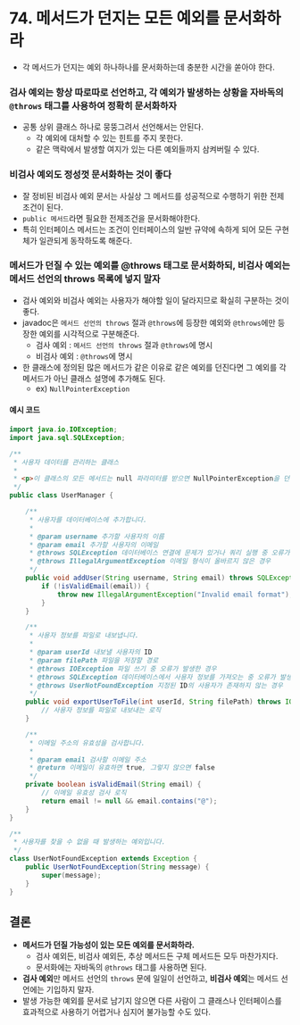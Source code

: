 # 74. 메서드가 던지는 모든 예외를 문서화하라
- 각 메서드가 던지는 예외 하나하나를 문서화하는데 충분한 시간을 쏟아야 한다.

### 검사 예외는 항상 따로따로 선언하고, 각 예외가 발생하는 상황을 자바독의 `@throws` 태그를 사용하여 정확히 문서화하자
- 공통 상위 클래스 하나로 뭉뚱그려서 선언해서는 안된다.
    - 각 예외에 대처할 수 있는 힌트를 주지 못한다.
    - 같은 맥락에서 발생할 여지가 있는 다른 예외들까지 삼켜버릴 수 있다.

### 비검사 예외도 정성껏 문서화하는 것이 좋다
- 잘 정비된 비검사 예외 문서는 사실상 그 메서드를 성공적으로 수행하기 위한 전제조건이 된다.
- `public 메서드`라면 필요한 전제조건을 문서화해야한다.
- 특히 인터페이스 메서드는 조건이 인터페이스의 일반 규약에 속하게 되어 모든 구현체가 일관되게 동작하도록 해준다.

### 메서드가 던질 수 있는 예외를 @throws 태그로 문서화하되, 비검사 예외는 메서드 선언의 throws 목록에 넣지 말자
- 검사 예외와 비검사 예외는 사용자가 해야할 일이 달라지므로 확실히 구분하는 것이 좋다.
- javadoc은 `메서드 선언의 throws` 절과 `@throws`에 등장한 예외와 `@throws`에만 등장한 예외를 시각적으로 구분해준다.
    - 검사 예외 : `메서드 선언의 throws` 절과 `@throws`에 명시
    - 비검사 예외 :  `@throws`에 명시
- 한 클래스에 정의된 많은 메서드가 같은 이유로 같은 예외를 던진다면 그 예외를 각 메서드가 아닌 클래스 설명에 추가해도 된다.
    - ex) `NullPointerException`

#### 예시 코드
```java
import java.io.IOException;
import java.sql.SQLException;

/**
 * 사용자 데이터를 관리하는 클래스
 * 
 * <p>이 클래스의 모든 메서드는 null 파라미터를 받으면 NullPointerException을 던질 수 있습니다.</p>
 */
public class UserManager {

    /**
     * 사용자를 데이터베이스에 추가합니다.
     *
     * @param username 추가할 사용자의 이름
     * @param email 추가할 사용자의 이메일
     * @throws SQLException 데이터베이스 연결에 문제가 있거나 쿼리 실행 중 오류가 발생한 경우
     * @throws IllegalArgumentException 이메일 형식이 올바르지 않은 경우
     */
    public void addUser(String username, String email) throws SQLException {
        if (!isValidEmail(email)) {
            throw new IllegalArgumentException("Invalid email format");
        }
    }

    /**
     * 사용자 정보를 파일로 내보냅니다.
     *
     * @param userId 내보낼 사용자의 ID
     * @param filePath 파일을 저장할 경로
     * @throws IOException 파일 쓰기 중 오류가 발생한 경우
     * @throws SQLException 데이터베이스에서 사용자 정보를 가져오는 중 오류가 발생한 경우
     * @throws UserNotFoundException 지정된 ID의 사용자가 존재하지 않는 경우
     */
    public void exportUserToFile(int userId, String filePath) throws IOException, SQLException, UserNotFoundException {
        // 사용자 정보를 파일로 내보내는 로직
    }

    /**
     * 이메일 주소의 유효성을 검사합니다.
     *
     * @param email 검사할 이메일 주소
     * @return 이메일이 유효하면 true, 그렇지 않으면 false
     */
    private boolean isValidEmail(String email) {
        // 이메일 유효성 검사 로직
        return email != null && email.contains("@");
    }
}

/**
 * 사용자를 찾을 수 없을 때 발생하는 예외입니다.
 */
class UserNotFoundException extends Exception {
    public UserNotFoundException(String message) {
        super(message);
    }
}
```

## 결론
- **메서드가 던질 가능성이 있는 모든 예외를 문서화하라.**
    - 검사 예외든, 비검사 예외든, 추상 메서드든 구체 메서드든 모두 마찬가지다.
    - 문서화에는 자바독의 `@throws` 태그를 사용하면 된다.
- **검사 예외**만 메서드 선언의 `throws` 문에 일일이 선언하고, **비검사 예외**는 메서드 선언에는 기입하지 말자.
- 발생 가능한 예외를 문서로 남기지 않으면 다른 사람이 그 클래스나 인터페이스를 효과적으로 사용하기 어렵거나 심지어 불가능할 수도 있다.

